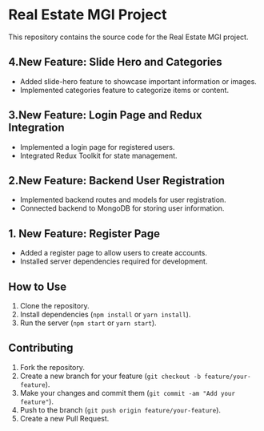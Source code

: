 # Real Estate MGI Project

This repository contains the source code for the Real Estate MGI project.

## 4.New Feature: Slide Hero and Categories

- Added slide-hero feature to showcase important information or images.
- Implemented categories feature to categorize items or content.

## 3.New Feature: Login Page and Redux Integration

- Implemented a login page for registered users.
- Integrated Redux Toolkit for state management.

## 2.New Feature: Backend User Registration

- Implemented backend routes and models for user registration.
- Connected backend to MongoDB for storing user information.

## 1. New Feature: Register Page

- Added a register page to allow users to create accounts.
- Installed server dependencies required for development.

## How to Use

1. Clone the repository.
2. Install dependencies (`npm install` or `yarn install`).
3. Run the server (`npm start` or `yarn start`).

## Contributing

1. Fork the repository.
2. Create a new branch for your feature (`git checkout -b feature/your-feature`).
3. Make your changes and commit them (`git commit -am "Add your feature"`).
4. Push to the branch (`git push origin feature/your-feature`).
5. Create a new Pull Request.
